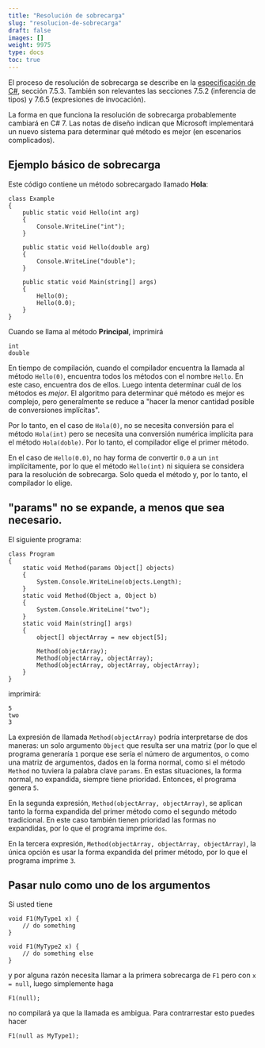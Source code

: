 ```yaml
---
title: "Resolución de sobrecarga"
slug: "resolucion-de-sobrecarga"
draft: false
images: []
weight: 9975
type: docs
toc: true
---
```


El proceso de resolución de sobrecarga se describe en la [especificación de C#][1], sección 7.5.3. También son relevantes las secciones 7.5.2 (inferencia de tipos) y 7.6.5 (expresiones de invocación).

La forma en que funciona la resolución de sobrecarga probablemente cambiará en C# 7. Las notas de diseño indican que Microsoft implementará un nuevo sistema para determinar qué método es mejor (en escenarios complicados).


[1]: https://www.microsoft.com/en-us/download/details.aspx?id=7029

## Ejemplo básico de sobrecarga
Este código contiene un método sobrecargado llamado **Hola**:

    class Example
    {
        public static void Hello(int arg)
        {
            Console.WriteLine("int");
        }
     
        public static void Hello(double arg)
        {
            Console.WriteLine("double");
        }
     
        public static void Main(string[] args) 
        {
            Hello(0);
            Hello(0.0);
        }
    }

Cuando se llama al método **Principal**, imprimirá

    int
    double

En tiempo de compilación, cuando el compilador encuentra la llamada al método `Hello(0)`, encuentra todos los métodos con el nombre `Hello`. En este caso, encuentra dos de ellos. Luego intenta determinar cuál de los métodos es *mejor*. El algoritmo para determinar qué método es mejor es complejo, pero generalmente se reduce a "hacer la menor cantidad posible de conversiones implícitas".

Por lo tanto, en el caso de `Hola(0)`, no se necesita conversión para el método `Hola(int)` pero se necesita una conversión numérica implícita para el método `Hola(doble)`. Por lo tanto, el compilador elige el primer método.

En el caso de `Hello(0.0)`, no hay forma de convertir `0.0` a un `int` implícitamente, por lo que el método `Hello(int)` ni siquiera se considera para la resolución de sobrecarga. Solo queda el método y, por lo tanto, el compilador lo elige.

## "params" no se expande, a menos que sea necesario.
El siguiente programa:

    class Program
    {
        static void Method(params Object[] objects)
        {
            System.Console.WriteLine(objects.Length);
        }   
        static void Method(Object a, Object b)
        {
            System.Console.WriteLine("two");
        }
        static void Main(string[] args)
        {
            object[] objectArray = new object[5];

            Method(objectArray);
            Method(objectArray, objectArray);
            Method(objectArray, objectArray, objectArray);
        }
    }

imprimirá:

    5
    two
    3

La expresión de llamada `Method(objectArray)` podría interpretarse de dos maneras: un solo argumento `Object` que resulta ser una matriz (por lo que el programa generaría `1` porque ese sería el número de argumentos, o como una matriz de argumentos, dados en la forma normal, como si el método `Method` no tuviera la palabra clave `params`. En estas situaciones, la forma normal, no expandida, siempre tiene prioridad. Entonces, el programa genera `5`.

En la segunda expresión, `Method(objectArray, objectArray)`, se aplican tanto la forma expandida del primer método como el segundo método tradicional. En este caso también tienen prioridad las formas no expandidas, por lo que el programa imprime `dos`.

En la tercera expresión, `Method(objectArray, objectArray, objectArray)`, la única opción es usar la forma expandida del primer método, por lo que el programa imprime `3`.

## Pasar nulo como uno de los argumentos
Si usted tiene

    void F1(MyType1 x) {
        // do something
    }

    void F1(MyType2 x) {
        // do something else
    }

y por alguna razón necesita llamar a la primera sobrecarga de `F1` pero con `x = null`, luego simplemente haga

    F1(null);

no compilará ya que la llamada es ambigua. Para contrarrestar esto puedes hacer

    F1(null as MyType1);

